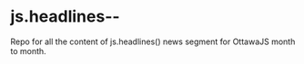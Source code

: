 js.headlines--
==============

Repo for all the content of js.headlines() news segment for OttawaJS month to month.